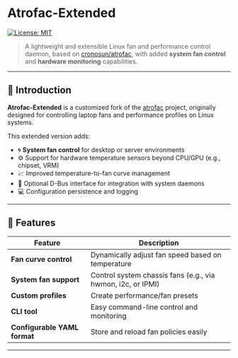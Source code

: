 # Atrofac-Extended

[![License: MIT](https://img.shields.io/badge/License-MIT-blue.svg)](LICENSE)

> A lightweight and extensible Linux fan and performance control daemon, based on [cronosun/atrofac](https://github.com/cronosun/atrofac), with added **system fan control** and **hardware monitoring** capabilities.

---

## 🧩 Introduction

**Atrofac-Extended** is a customized fork of the [atrofac](https://github.com/cronosun/atrofac) project, originally designed for controlling laptop fans and performance profiles on Linux systems.

This extended version adds:
- 🌀 **System fan control** for desktop or server environments  
- ⚙️ Support for hardware temperature sensors beyond CPU/GPU (e.g., chipset, VRM)  
- 📈 Improved temperature-to-fan curve management  
- 🔧 Optional D-Bus interface for integration with system daemons  
- 💻 Configuration persistence and logging

---

## 🚀 Features

| Feature | Description |
|----------|-------------|
| **Fan curve control** | Dynamically adjust fan speed based on temperature |
| **System fan support** | Control system chassis fans (e.g., via hwmon, i2c, or IPMI) |
| **Custom profiles** | Create performance/fan presets |
| **CLI tool** | Easy command-line control and monitoring |
| **Configurable YAML format** | Store and reload fan policies easily |

---

